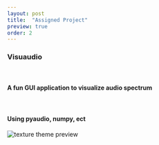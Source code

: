 ```yaml
---
layout: post
title:  "Assigned Project"
preview: true
order: 2
---
```


### **Visuaudio**
<br>

#### A fun GUI application to visualize audio spectrum

<br>

#### Using pyaudio, numpy, ect


![texture theme preview](https://cdn.pixabay.com/photo/2013/07/12/18/17/equalizer-153212_960_720.png)
